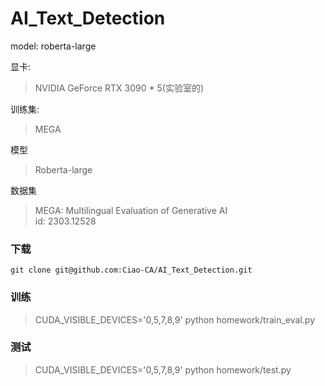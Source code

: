 # AI_Text_Detection

model: roberta-large

显卡:
> NVIDIA GeForce RTX 3090 * 5(实验室的)

训练集:
> MEGA

模型
> Roberta-large

数据集
> MEGA: Multilingual Evaluation of Generative AI\
> id: 2303.12528

### 下载

```
git clone git@github.com:Ciao-CA/AI_Text_Detection.git
```

### 训练

> CUDA_VISIBLE_DEVICES='0,5,7,8,9' python homework/train_eval.py

### 测试

> CUDA_VISIBLE_DEVICES='0,5,7,8,9' python homework/test.py

